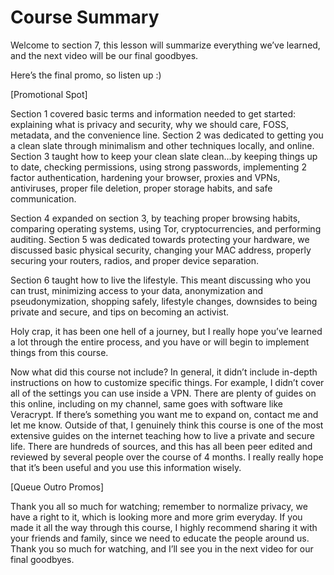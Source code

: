 # Course Summary

Welcome to section 7, this lesson will summarize everything we’ve learned, and
the next video will be our final goodbyes.

Here’s the final promo, so listen up :)

[Promotional Spot]

Section 1 covered basic terms and information needed to get started: explaining
what is privacy and security, why we should care, FOSS, metadata, and the
convenience line. Section 2 was dedicated to getting you a clean slate through
minimalism and other techniques locally, and online. Section 3 taught how to
keep your clean slate clean...by keeping things up to date, checking permissions,
using strong passwords, implementing 2 factor authentication, hardening your
browser, proxies and VPNs, antiviruses, proper file deletion, proper storage
habits, and safe communication.

Section 4 expanded on section 3, by teaching proper browsing habits, comparing
operating systems, using Tor, cryptocurrencies, and performing auditing. Section
5 was dedicated towards protecting your hardware, we discussed basic physical
security, changing your MAC address, properly securing your routers, radios, and
proper device separation.

Section 6 taught how to live the lifestyle. This meant discussing who you can trust,
minimizing access to your data, anonymization and pseudonymization, shopping
safely, lifestyle changes, downsides to being private and secure, and tips on
becoming an activist.

Holy crap, it has been one hell of a journey, but I really hope you’ve learned a lot
through the entire process, and you have or will begin to implement things from
this course.

Now what did this course not include? In general, it didn’t include in-depth
instructions on how to customize specific things. For example, I didn’t cover all of
the settings you can use inside a VPN. There are plenty of guides on this online,
including on my channel, same goes with software like Veracrypt. If there’s
something you want me to expand on, contact me and let me know. Outside of
that, I genuinely think this course is one of the most extensive guides on the
internet teaching how to live a private and secure life. There are hundreds of
sources, and this has all been peer edited and reviewed by several people over
the course of 4 months. I really really hope that it’s been useful and you use this
information wisely.

[Queue Outro Promos]

Thank you all so much for watching; remember to normalize privacy, we have a
right to it, which is looking more and more grim everyday. If you made it all the
way through this course, I highly recommend sharing it with your friends and
family, since we need to educate the people around us. Thank you so much for
watching, and I’ll see you in the next video for our final goodbyes.